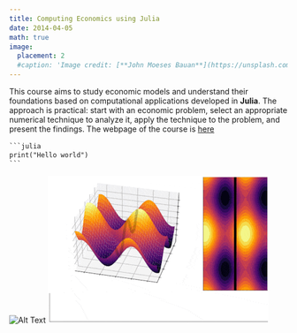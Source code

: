 ```yaml
---
title: Computing Economics using Julia
date: 2014-04-05
math: true
image:
  placement: 2
  #caption: 'Image credit: [**John Moeses Bauan**](https://unsplash.com/photos/OGZtQF8iC0g)'
---
```


This course aims to study economic models and understand their foundations based on computational applications developed in **Julia**. The approach is practical: start with an economic problem, select an appropriate numerical technique to analyze it, apply the technique to the problem, and present the findings.
The webpage of the course is [here](https://felixordonez.github.io/ComputationalEconomicsJulia/intro.html)

    ```julia
    print("Hello world")
    ```

![Alt Text](https://media.giphy.com/media/v1.Y2lkPTc5MGI3NjExbTV6cXZjZ2kxYXB5cWFqaXJ5aXBkcDluYmEwZjhyNnN6MzU0ejd1NSZlcD12MV9pbnRlcm5hbF9naWZfYnlfaWQmY3Q9Zw/H1dxi6xdh4NGQCZSvz/giphy.gif)
![Alt Text](waves.gif)
